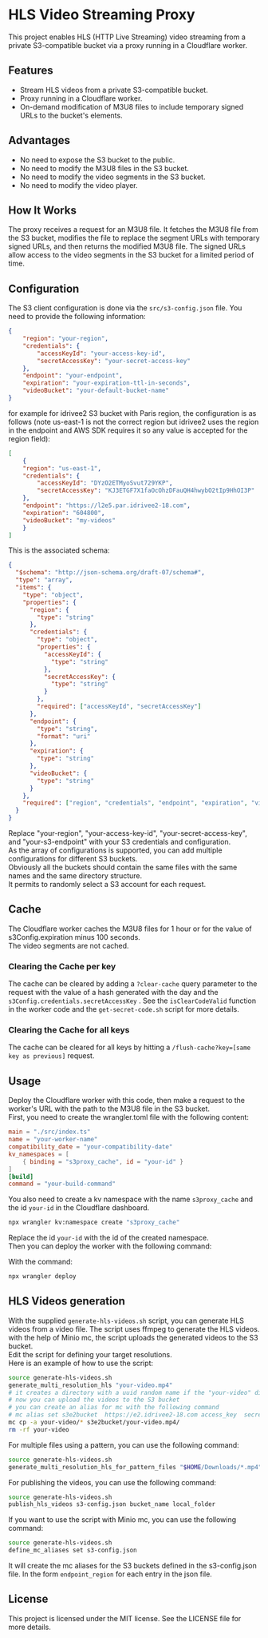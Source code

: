 # HLS Video Streaming Proxy

This project enables HLS (HTTP Live Streaming) video streaming from a private S3-compatible bucket via a proxy running in a Cloudflare worker.

## Features

- Stream HLS videos from a private S3-compatible bucket.
- Proxy running in a Cloudflare worker.
- On-demand modification of M3U8 files to include temporary signed URLs to the bucket's elements.

## Advantages

- No need to expose the S3 bucket to the public.
- No need to modify the M3U8 files in the S3 bucket.
- No need to modify the video segments in the S3 bucket.
- No need to modify the video player.

## How It Works

The proxy receives a request for an M3U8 file. It fetches the M3U8 file from the S3 bucket, modifies the file to replace the segment URLs with temporary signed URLs, and then returns the modified M3U8 file. The signed URLs allow access to the video segments in the S3 bucket for a limited period of time.

## Configuration

The S3 client configuration is done via the `src/s3-config.json` file. You need to provide the following information:

```json
{
    "region": "your-region",
    "credentials": {
        "accessKeyId": "your-access-key-id",
        "secretAccessKey": "your-secret-access-key"
    },
    "endpoint": "your-endpoint",
    "expiration": "your-expiration-ttl-in-seconds",
    "videoBucket": "your-default-bucket-name"
}
```

for example for idrivee2 S3 bucket with Paris region, the configuration is as follows (note us-east-1 is not the correct region but idrivee2 uses the region in the endpoint and AWS SDK requires it so any value is accepted for the region field):

```json
[
    {
    "region": "us-east-1",
    "credentials": {
        "accessKeyId": "DYzO2ETMyoSvut729YKP",
        "secretAccessKey": "KJ3ETGF7X1faOcOhzDFauQH4hwybO2tIp9HhOI3P"
    },
    "endpoint": "https://l2e5.par.idrivee2-18.com",
    "expiration": "604800",
    "videoBucket": "my-videos"
    }
]
```

This is the associated schema:

```json
{
  "$schema": "http://json-schema.org/draft-07/schema#",
  "type": "array",
  "items": {
    "type": "object",
    "properties": {
      "region": {
        "type": "string"
      },
      "credentials": {
        "type": "object",
        "properties": {
          "accessKeyId": {
            "type": "string"
          },
          "secretAccessKey": {
            "type": "string"
          }
        },
        "required": ["accessKeyId", "secretAccessKey"]
      },
      "endpoint": {
        "type": "string",
        "format": "uri"
      },
      "expiration": {
        "type": "string"
      },
      "videoBucket": {
        "type": "string"
      }
    },
    "required": ["region", "credentials", "endpoint", "expiration", "videoBucket"]
  }
}
```

Replace "your-region", "your-access-key-id", "your-secret-access-key", and "your-s3-endpoint" with your S3 credentials and configuration.  
As the array of configurations is supported, you can add multiple configurations for different S3 buckets.  
Obviously all the buckets should contain the same files with the same names and the same directory structure.  
It permits to randomly select a S3 account for each request.

## Cache

The Cloudflare worker caches the M3U8 files for 1 hour or for the value of s3Config.expiration minus 100 seconds.  
The video segments are not cached.

### Clearing the Cache per key

The cache can be cleared by adding a `?clear-cache` query parameter to the request with the value of a hash generated with the day and the `s3Config.credentials.secretAccessKey` . See the `isClearCodeValid` function in the worker code and the `get-secret-code.sh` script for more details.

### Clearing the Cache for all keys

The cache can be cleared for all keys by hitting a `/flush-cache?key=[same key as previous]` request.

## Usage

Deploy the Cloudflare worker with this code, then make a request to the worker's URL with the path to the M3U8 file in the S3 bucket.  
First, you need to create the wrangler.toml file with the following content:

```toml
main = "./src/index.ts"
name = "your-worker-name"
compatibility_date = "your-compatibility-date"
kv_namespaces = [
    { binding = "s3proxy_cache", id = "your-id" }
]
[build]
command = "your-build-command"
```

You also need to create a kv namespace with the name `s3proxy_cache` and the id `your-id` in the Cloudflare dashboard.

```bash
npx wrangler kv:namespace create "s3proxy_cache"
```

Replace the id `your-id` with the id of the created namespace.  
Then you can deploy the worker with the following command:

With the command:

```bash
npx wrangler deploy
```

## HLS Videos generation

With the supplied `generate-hls-videos.sh` script, you can generate HLS videos from a video file. The script uses ffmpeg to generate the HLS videos.  
with the help of Minio mc, the script uploads the generated videos to the S3 bucket.  
Edit the script for defining your target resolutions.  
Here is an example of how to use the script:

```bash
source generate-hls-videos.sh
generate_multi_resolution_hls "your-video.mp4"
# it creates a directory with a uuid random name if the "your-video" directory exists
# now you can upload the videos to the S3 bucket
# you can create an alias for mc with the following command
# mc alias set s3e2bucket  https://e2.idrivee2-18.com access_key  secret_key
mc cp -a your-video/* s3e2bucket/your-video.mp4/
rm -rf your-video
```

For multiple files using a pattern, you can use the following command:

```bash
source generate-hls-videos.sh
generate_multi_resolution_hls_for_pattern_files "$HOME/Downloads/*.mp4"
```

For publishing the videos, you can use the following command:

```bash
source generate-hls-videos.sh
publish_hls_videos s3-config.json bucket_name local_folder
```

If you want to use the script with Minio mc, you can use the following command:

```bash
source generate-hls-videos.sh
define_mc_aliases set s3-config.json
```

It will create the mc aliases for the S3 buckets defined in the s3-config.json file. In the form `endpoint_region` for each entry in the json file.

## License

This project is licensed under the MIT license. See the LICENSE file for more details.  
